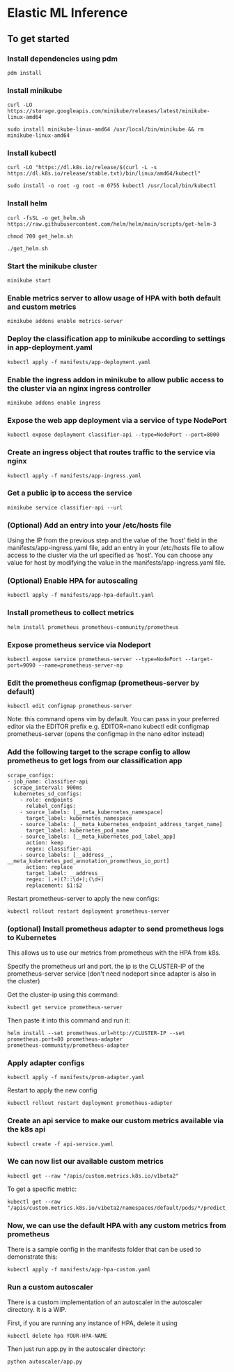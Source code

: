# Elastic ML Inference

## To get started

### Install dependencies using pdm

```
pdm install
```

### Install minikube

```
curl -LO https://storage.googleapis.com/minikube/releases/latest/minikube-linux-amd64
```

```
sudo install minikube-linux-amd64 /usr/local/bin/minikube && rm minikube-linux-amd64
```

### Install kubectl

```
curl -LO "https://dl.k8s.io/release/$(curl -L -s https://dl.k8s.io/release/stable.txt)/bin/linux/amd64/kubectl"
```

```
sudo install -o root -g root -m 0755 kubectl /usr/local/bin/kubectl
```

### Install helm

```
curl -fsSL -o get_helm.sh https://raw.githubusercontent.com/helm/helm/main/scripts/get-helm-3
```

```
chmod 700 get_helm.sh
```

```
./get_helm.sh
```

### Start the minikube cluster

```
minikube start
```

### Enable metrics server to allow usage of HPA with both default and custom metrics

```
minikube addons enable metrics-server
```

### Deploy the classification app to minikube according to settings in app-deployment.yaml

```
kubectl apply -f manifests/app-deployment.yaml
```

### Enable the ingress addon in minikube to allow public access to the cluster via an nginx ingress controller

```
minikube addons enable ingress
```

### Expose the web app deployment via a service of type NodePort

```
kubectl expose deployment classifier-api --type=NodePort --port=8000
```

### Create an ingress object that routes traffic to the service via nginx

```
kubectl apply -f manifests/app-ingress.yaml
```

### Get a public ip to access the service

```
minikube service classifier-api --url
```

### (Optional) Add an entry into your /etc/hosts file

Using the IP from the previous step and the value of the 'host' field in
the manifests/app-ingress.yaml file, add an entry in your /etc/hosts file to allow
access to the cluster via the url specified as 'host'. You can choose any value for host
by modifying the value in the manifests/app-ingress.yaml file.

### (Optional) Enable HPA for autoscaling

```
kubectl apply -f manifests/app-hpa-default.yaml
```

### Install prometheus to collect metrics

```
helm install prometheus prometheus-community/prometheus
```

### Expose prometheus service via Nodeport

```
kubectl expose service prometheus-server --type=NodePort --target-port=9090 --name=prometheus-server-np
```

### Edit the prometheus configmap (prometheus-server by default)

```
kubectl edit configmap prometheus-server
```

Note: this command opens vim by default. You can pass in your preferred editor via the
EDITOR prefix e.g.
EDITOR=nano kubectl edit configmap prometheus-server (opens the configmap in the nano editor instead)

### Add the following target to the scrape config to allow prometheus to get logs from our classification app

```
scrape_configs:
- job_name: classifier-api
  scrape_interval: 900ms
  kubernetes_sd_configs:
    - role: endpoints
      relabel_configs:
    - source_labels: [__meta_kubernetes_namespace]
      target_label: kubernetes_namespace
    - source_labels: [__meta_kubernetes_endpoint_address_target_name]
      target_label: kubernetes_pod_name
    - source_labels: [__meta_kubernetes_pod_label_app]
      action: keep
      regex: classifier-api
    - source_labels: [__address__, __meta_kubernetes_pod_annotation_prometheus_io_port]
      action: replace
      target_label: __address__
      regex: (.+)(?::\d+);(\d+)
      replacement: $1:$2
```

Restart prometheus-server to apply the new configs:

```
kubectl rollout restart deployment prometheus-server
```

### (optional) Install prometheus adapter to send prometheus logs to Kubernetes

This allows us to use our metrics from prometheus with the HPA from k8s.

Specify the prometheus url and port. the ip is the CLUSTER-IP of the prometheus-server service (don't need nodeport
since adapter is also in the cluster)

Get the cluster-ip using this command:

```
kubectl get service prometheus-server
```

Then paste it into this command and run it:

```
helm install --set prometheus.url=http://CLUSTER-IP --set prometheus.port=80 prometheus-adapter
prometheus-community/prometheus-adapter
```

### Apply adapter configs

```
kubectl apply -f manifests/prom-adapter.yaml
```

Restart to apply the new config

```
kubectl rollout restart deployment prometheus-adapter
```

### Create an api service to make our custom metrics available via the k8s api

```
kubectl create -f api-service.yaml
```

### We can now list our available custom metrics

```
kubectl get --raw "/apis/custom.metrics.k8s.io/v1beta2"
```

To get a specific metric:

```
kubectl get --raw "/apis/custom.metrics.k8s.io/v1beta2/namespaces/default/pods/*/predict_latency_average"
```

### Now, we can use the default HPA with any custom metrics from prometheus 

There is a sample config in the manifests folder that can be used to demonstrate this:

```
kubectl apply -f manifests/app-hpa-custom.yaml
```

### Run a custom autoscaler

There is a custom implementation of an autoscaler in the autoscaler directory. It is a WIP.

First, if you are running any instance of HPA, delete it using

```
kubectl delete hpa YOUR-HPA-NAME
```

Then just run app.py in the autoscaler directory:

```
python autoscaler/app.py
```
